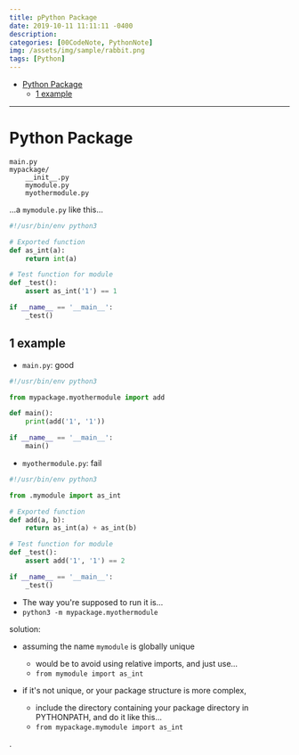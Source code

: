 ```yaml
---
title: pPython Package
date: 2019-10-11 11:11:11 -0400
description:
categories: [00CodeNote, PythonNote]
img: /assets/img/sample/rabbit.png
tags: [Python]
---
```


- [Python Package](#python-package)
  - [1 example](#1-example)


---


# Python Package


```
main.py
mypackage/
    __init__.py
    mymodule.py
    myothermodule.py
```



...a `mymodule.py` like this...

```py
#!/usr/bin/env python3

# Exported function
def as_int(a):
    return int(a)

# Test function for module  
def _test():
    assert as_int('1') == 1

if __name__ == '__main__':
    _test()
```


## 1 example

- `main.py`: good

```py
#!/usr/bin/env python3

from mypackage.myothermodule import add

def main():
    print(add('1', '1'))

if __name__ == '__main__':
    main()

```

- `myothermodule.py`: fail

```py
#!/usr/bin/env python3

from .mymodule import as_int

# Exported function
def add(a, b):
    return as_int(a) + as_int(b)

# Test function for module  
def _test():
    assert add('1', '1') == 2

if __name__ == '__main__':
    _test()
```


- The way you're supposed to run it is...
- `python3 -m mypackage.myothermodule`


solution:
- assuming the name `mymodule` is globally unique
  - would be to avoid using relative imports, and just use...
  - `from mymodule import as_int`

- if it's not unique, or your package structure is more complex, 
  - include the directory containing your package directory in PYTHONPATH, and do it like this...
  - `from mypackage.mymodule import as_int`



.